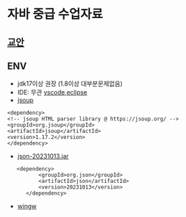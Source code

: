 # 자바 중급 수업자료

## [교안](http://busan.atwebpages.com/java.html)

## ENV
  - jdk17이상 권장 (1.8이상 대부분문제없음)
  - IDE: 무관 [vscode](https://code.visualstudio.com/),[eclipse](https://www.eclipse.org/downloads/download.php?file=/technology/epp/downloads/release/2024-03/R/eclipse-java-2024-03-R-win32-x86_64.zip)
  - [jsoup](https://jsoup.org/download)
  ```
  <dependency>
  <!-- jsoup HTML parser library @ https://jsoup.org/ -->
  <groupId>org.jsoup</groupId>
  <artifactId>jsoup</artifactId>
  <version>1.17.2</version>
</dependency>
  ```
  - [json-20231013.jar](https://github.com/stleary/JSON-java)
  ```
     <dependency>
            <groupId>org.json</groupId>
            <artifactId>json</artifactId>
            <version>20231013</version>
        </dependency>
  ```
  - [wingw](https://sourceforge.net/projects/mingw-w64/files/Toolchains%20targetting%20Win64/Personal%20Builds/mingw-builds/8.1.0/threads-posix/seh/x86_64-8.1.0-release-posix-seh-rt_v6-rev0.7z/download)